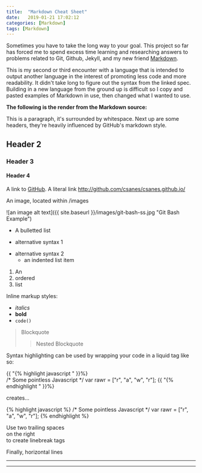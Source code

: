 ```yaml
---
title:  "Markdown Cheat Sheet"
date:   2019-01-21 17:02:12
categories: [Markdown]
tags: [Markdown]
---
```

Sometimes you have to take the long way to your goal. This project so far has forced me to spend excess time learning and researching answers to problems related to Git, Github, Jekyll, and my new friend [Markdown][markdown-spec].  

This is my second or third encounter with a language that is intended to output another language in the interest of promoting less code and more readability. It didn't take long to figure out the syntax from the linked spec. Building in a new language from the ground up is difficult so I copy and pasted examples of Markdown in use, then changed what I wanted to use.   

**The following is the render from the Markdown source:**

This is a paragraph, it's surrounded by whitespace. Next up are some headers, they're heavily influenced by GitHub's markdown style.

## Header 2

### Header 3

#### Header 4  

A link to [GitHub](http://github.com/). A literal link <http://github.com/csanes/csanes.github.io/>

An image, located within /images

![an image alt text]({{ site.baseurl }}/images/git-bash-ss.jpg "Git Bash Example")


* A bulletted list
- alternative syntax 1
+ alternative syntax 2
  - an indented list item

1. An
2. ordered
3. list

Inline markup styles:

- _italics_
- **bold**
- `code()`

> Blockquote
>> Nested Blockquote

Syntax highlighting can be used by wrapping your code in a liquid tag like so:

{{ "{% highlight javascript " }}%}  
/* Some pointless Javascript */
var rawr = ["r", "a", "w", "r"];
{{ "{% endhighlight " }}%}  

creates...

{% highlight javascript %}
/* Some pointless Javascript */
var rawr = ["r", "a", "w", "r"];
{% endhighlight %}

Use two trailing spaces  
on the right  
to create linebreak tags  

Finally, horizontal lines

----
****

[markdown-spec]: https://spec.commonmark.org/0.28/
[git-bash]: https://csanes.github.io/images/git-bash-ss.jpg
